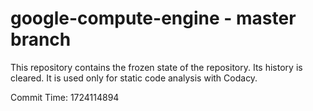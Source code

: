 # google-compute-engine - master branch

This repository contains the frozen state of the repository.
Its history is cleared. It is used only for static code
analysis with Codacy.

Commit Time: 1724114894